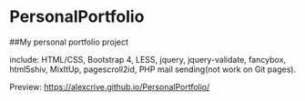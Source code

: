 # PersonalPortfolio
##My personal portfolio project

include: HTML/CSS, Bootstrap 4, LESS, jquery, jquery-validate, fancybox, html5shiv, MixItUp, pagescroll2id, PHP mail sending(not work on Git pages).

Preview: https://alexcrive.github.io/PersonalPortfolio/
